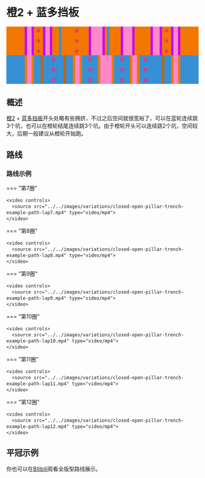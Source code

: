 # 橙2 + 蓝多挡板

![橙2 + 蓝多挡板](../images/variations/closed-open-pillar-trench.jpg)

## 概述

[橙2](../rolls/closed-open-open-closed.zh.md#橙轮) + [蓝多挡板](../rolls/pillar-trench.zh.md)开头处略有些拥挤，不过之后空间就很宽裕了，可以在蓝轮连续跳3个坑，也可以在橙轮结尾连续跳3个坑。由于橙轮开头可以连续跳2个坑，空间较大，后期一般建议从橙轮开始跑。

## 路线

### 路线示例

=== "第7圈"

    <video controls>
      <source src="../../images/variations/closed-open-pillar-trench-example-path-lap7.mp4" type="video/mp4">
    </video>

=== "第8圈"

    <video controls>
      <source src="../../images/variations/closed-open-pillar-trench-example-path-lap8.mp4" type="video/mp4">
    </video>

=== "第9圈"

    <video controls>
      <source src="../../images/variations/closed-open-pillar-trench-example-path-lap9.mp4" type="video/mp4">
    </video>

=== "第10圈"

    <video controls>
      <source src="../../images/variations/closed-open-pillar-trench-example-path-lap10.mp4" type="video/mp4">
    </video>

=== "第11圈"

    <video controls>
      <source src="../../images/variations/closed-open-pillar-trench-example-path-lap11.mp4" type="video/mp4">
    </video>

=== "第12圈"

    <video controls>
      <source src="../../images/variations/closed-open-pillar-trench-example-path-lap12.mp4" type="video/mp4">
    </video>

## 平冠示例

你也可以在[Bilibili](https://www.bilibili.com/video/BV1PB4y1i7fh?p=3)观看全版型路线展示。
